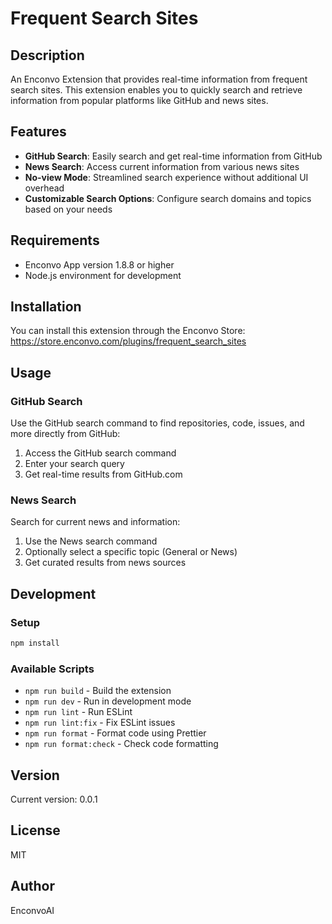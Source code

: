 # Frequent Search Sites

## Description
An Enconvo Extension that provides real-time information from frequent search sites. This extension enables you to quickly search and retrieve information from popular platforms like GitHub and news sites.

## Features
- **GitHub Search**: Easily search and get real-time information from GitHub
- **News Search**: Access current information from various news sites
- **No-view Mode**: Streamlined search experience without additional UI overhead
- **Customizable Search Options**: Configure search domains and topics based on your needs

## Requirements
- Enconvo App version 1.8.8 or higher
- Node.js environment for development

## Installation
You can install this extension through the Enconvo Store:
https://store.enconvo.com/plugins/frequent_search_sites

## Usage

### GitHub Search
Use the GitHub search command to find repositories, code, issues, and more directly from GitHub:
1. Access the GitHub search command
2. Enter your search query
3. Get real-time results from GitHub.com

### News Search
Search for current news and information:
1. Use the News search command
2. Optionally select a specific topic (General or News)
3. Get curated results from news sources

## Development

### Setup
```bash
npm install
```

### Available Scripts
- `npm run build` - Build the extension
- `npm run dev` - Run in development mode
- `npm run lint` - Run ESLint
- `npm run lint:fix` - Fix ESLint issues
- `npm run format` - Format code using Prettier
- `npm run format:check` - Check code formatting

## Version
Current version: 0.0.1

## License
MIT

## Author
EnconvoAI